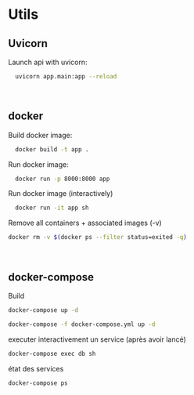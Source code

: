 # Utils

## Uvicorn
Launch api with uvicorn:
```sh
  uvicorn app.main:app --reload
```
<br>

## docker
Build docker image:
```sh
  docker build -t app .
```

Run docker image:
```sh
  docker run -p 8000:8000 app
```

Run docker image (interactively)
```sh
  docker run -it app sh
```

Remove all containers + associated images (-v)
```sh
docker rm -v $(docker ps --filter status=exited -q)
```
<br>

## docker-compose

Build
```sh
docker-compose up -d
```
```sh
docker-compose -f docker-compose.yml up -d
```
executer interactivement un service (après avoir lancé)
```sh
docker-compose exec db sh
```
état des services
```sh
docker-compose ps
```
<br>

